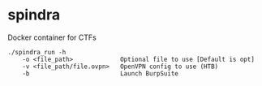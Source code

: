 spindra
========

Docker container for CTFs

```
./spindra_run -h
    -o <file_path>             Optional file to use [Default is opt]
    -v <file_path/file.ovpn>   OpenVPN config to use (HTB)
    -b                         Launch BurpSuite
```
